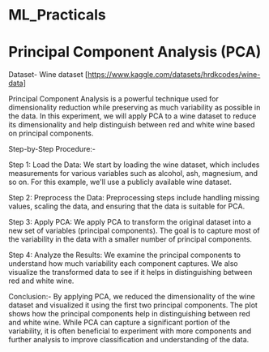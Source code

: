 # ML_Practicals
# Principal Component Analysis (PCA) 

Dataset- Wine dataset [https://www.kaggle.com/datasets/hrdkcodes/wine-data]

Principal Component Analysis is a powerful technique used for dimensionality reduction while preserving as much variability as possible in the data. In this experiment, we will apply PCA to a wine dataset to reduce its dimensionality and help distinguish between red and white wine based on principal components.

Step-by-Step Procedure:-

Step 1: Load the Data:
                      We start by loading the wine dataset, which includes measurements for various variables such as alcohol, ash, magnesium, and so on. For this example, we'll use a publicly available wine dataset.
                      
Step 2: Preprocess the Data:
                      Preprocessing steps include handling missing values, scaling the data, and ensuring that the data is suitable for PCA.
                      
Step 3: Apply PCA:
                   We apply PCA to transform the original dataset into a new set of variables (principal components). The goal is to capture most of the variability in the data with a smaller number of principal components.

Step 4: Analyze the Results:
                   We examine the principal components to understand how much variability each component captures. We also visualize the transformed data to see if it helps in distinguishing between red and white wine.


Conclusion:-
By applying PCA, we reduced the dimensionality of the wine dataset and visualized it using the first two principal components. The plot shows how the principal components help in distinguishing between red and white wine. While PCA can capture a significant portion of the variability, it is often beneficial to experiment with more components and further analysis to improve classification and understanding of the data.
